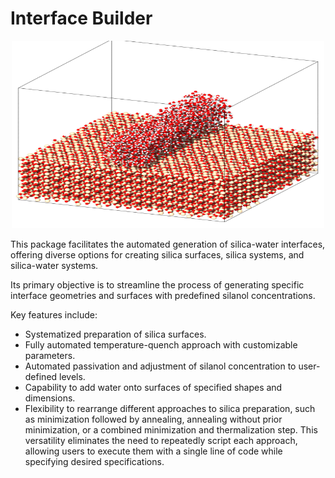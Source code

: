 # Interface Builder 
<p align="center">
  <img src="./water-silica.png" alt="Silica-water system" width="500" height="300">
</p>
This package facilitates the automated generation of silica-water interfaces, offering diverse options for creating silica surfaces, silica systems, and silica-water systems.

Its primary objective is to streamline the process of generating specific interface geometries and surfaces with predefined silanol concentrations.

Key features include:

- Systematized preparation of silica surfaces.
- Fully automated temperature-quench approach with customizable parameters.
- Automated passivation and adjustment of silanol concentration to user-defined levels.
- Capability to add water onto surfaces of specified shapes and dimensions.
- Flexibility to rearrange different approaches to silica preparation, such as minimization followed by annealing, annealing without prior minimization, or a combined minimization and thermalization step. This versatility eliminates the need to repeatedly script each approach, allowing users to execute them with a single line of code while specifying desired specifications.
